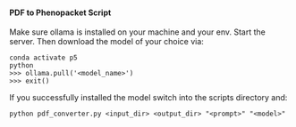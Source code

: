 #### PDF to Phenopacket Script
Make sure ollama is installed on your machine and your env. Start the server.
Then download the model of your choice via:
```shell
conda activate p5
python
>>> ollama.pull('<model_name>')
>>> exit()
```

If you successfully installed the model switch into the scripts directory and:
```shell 
python pdf_converter.py <input_dir> <output_dir> "<prompt>" "<model>"
```